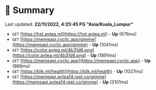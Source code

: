 # 📖 Summary
Last updated: **22/11/2022, 4:25:45 PG "Asia/Kuala_Lumpur"**

- `GET` [https://hst.aytea.ml](https://hst.aytea.ml) - **Up** (676ms)
- `GET` [https://memeapi.cyclic.app/gimme](https://memeapi.cyclic.app/gimme) - **Up** (1041ms)
- `GET` [https://color.aytea.ml/4b31d6.png](https://color.aytea.ml/4b31d6.png) - **Up** (1891ms)
- `GET` [https://memeapi.cyclic.app](https://memeapi.cyclic.app) - **Up** (868ms)
- `GET` [https://klik.ml/health](https://klik.ml/health) - **Up** (1027ms)
- `GET` [https://memeapi.aytea14.repl.co/gimme](https://memeapi.aytea14.repl.co/gimme) - **Up** (3101ms)

